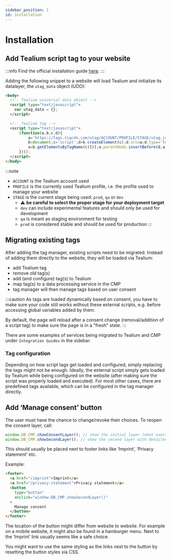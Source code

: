 ```yaml
---
sidebar_position: 1
id: installation
---
```


# Installation

## Add Tealium script tag to your website

:::info
Find the official installation guide [here](https://docs.tealium.com/platforms/javascript/install/).
:::

Adding the following snippet to a website will load Tealium and initialize its datalayer, the `utag_data` object (UDO):

<!-- prettier-ignore-start -->
```html
<body>
  <!-- Tealium universal data object -->
  <script type="text/javascript">
    var utag_data = {};
  </script>

  <!-- Tealium tag -->
  <script type="text/javascript">
      (function(a,b,c,d){
          a='https://tags.tiqcdn.com/utag/ACCOUNT/PROFILE/STAGE/utag.js';
          b=document;c='script';d=b.createElement(c);d.src=a;d.type='text/java'+c;d.async=true;
          a=b.getElementsByTagName(c)[0];a.parentNode.insertBefore(d,a);
      })();
  </script>
</body>
```
<!-- prettier-ignore-end -->

:::note
- `ACCOUNT` is the Tealium account used
- `PROFILE` is the currently used Tealium profile, i.e. the profile used to manage your website
- `STAGE` is the current stage being used: `prod`, `qa` or `dev`
    - ⚠️ **be careful to select the proper stage for your deployment target**
    - `dev` can include experimental features and should only be used for development
    - `qa` is meant as staging environment for testing
    - `prod` is considered stable and should be used for production
:::

## Migrating existing tags

After adding the tag manager, existing scripts need to be migrated.
Instead of adding them directly to the website, they will be loaded via Tealium:

- add Tealium tag
- remove old tag(s)
- add (and configure) tag(s) to Tealium
- map tag(s) to a data processing service in the CMP
- tag manager will then manage tags based on user consent

:::caution
As tags are loaded dynamically based on consent, you have to make sure your code still works without these external scripts, e.g. before accessing global variables added by them.

By default, the page will reload after a consent change (removal/addition of a script tag) to make sure the page is in a "fresh" state.
:::

There are some examples of services being migrated to Tealium and CMP under `Integration Guides` in the sidebar.

### Tag configuration

Depending on how script tags get loaded and configured, simply replacing the tags might not be enough.
Ideally, the external script simply gets loaded by Tealium while being configured on the website (after making sure the script was properly loaded and executed).
For most other cases, there are predefined tags available, which can be configured in the tag manager directly.

## Add ‘Manage consent’ button

The user must have the chance to change/revoke their choices. To reopen the consent layer, call:

```javascript
window.DB_CMP.showConsentLayer(); // show the initial layer (what users see for the first time)
window.DB_CMP.showSecondLayer(); // show the second layer with detailed options
```

This should usually be placed next to footer links like ‘Imprint’, ‘Privacy statement’ etc.

Example:

```html
<footer>
  <a href="/imprint">Imprint</a>
  <a href="/privacy-statement">Privacy statement</a>
  <button
    type="button"
    onclick="window.DB_CMP.showSecondLayer()"
  >
    Manage consent
  </button>
</footer>
```

The location of the button might differ from website to website. For example on a mobile website, it might also be found in a hamburger menu. Next to the ‘Imprint’ link usually seems like a safe choice.

You might want to use the same styling as the links next to the button by resetting the button styles via CSS.
